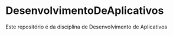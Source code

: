 # DesenvolvimentoDeAplicativos
Este repositório é da disciplina de Desenvolvimento de Aplicativos  
